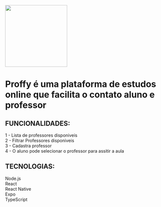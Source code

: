<img src="https://user-images.githubusercontent.com/63512716/112360892-92819d00-8cb1-11eb-8976-3eb3cebc43ce.png" width="200px"/>

<h1>Proffy é uma plataforma de estudos online que facilita o contato aluno e professor</h1>

<h2>FUNCIONALIDADES: </h2>
1 - Lista de professores disponiveis</br>
2 - Filtrar Professores disponiveis</br>
3 - Cadastra professor</br>
4 - O aluno pode selecionar o professor para assitir a aula

<h2>TECNOLOGIAS:</h2> 
Node.js</br>
React</br>
React Native</br>
Expo</br>
TypeScript

